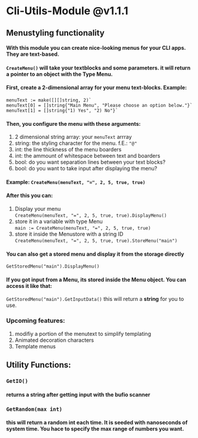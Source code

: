 # Cli-Utils-Module @v1.1.1

## Menustyling functionality

#### With this module you can create nice-looking menus for your CLI apps. They are text-based.

#### `CreateMenu()` will take your textblocks and some parameters. it will return a pointer to an object with the Type Menu.

#### First, create a 2-dimensional array for your menu text-blocks. Example: 
```
menuText := make([][]string, 2)`
menuText[0] = []string{"Main Menu", "Please choose an option below."}`
menuText[1] = []string{"1) Yes", "2) No"}`
```
#### Then, you configure the menu with these arguments:
1. 2 dimensional string array: your `menuText` arrray
2. string: the styling character for the menu. f.E.: `"@"`
3. int: the line thickness of the menu boarders
4. int: the ammount of whitespace between text and boarders
4. bool: do you want separation lines between your text blocks?
5. bool: do you want to take input after displaying the menu?

#### Example: `CreateMenu(menuText, "=", 2, 5, true, true)`

#### After this you can:
1. Display your menu  
`CreateMenu(menuText, "=", 2, 5, true, true).DisplayMenu()`
2. store it in a variable with type Menu  
`main := CreateMenu(menuText, "=", 2, 5, true, true)`
3. store it inside the Menustore with a string ID  
`CreateMenu(menuText, "=", 2, 5, true, true).StoreMenu("main")`

#### You can also get a stored menu and display it from the storage directly
`GetStoredMenu("main").DisplayMenu()`

#### If you got input from a Menu, its stored inside the Menu object. You can access it like that:
`GetStoredMenu("main").GetInputData()`
this will return a **string** for you to use.

### Upcoming features:
1. modifiy a portion of the menutext to simplify templating
2. Animated decoration characters
3. Template menus

## Utility Functions:

### `GetIO()`
#### returns a string after getting input with the bufio scanner

### `GetRandom(max int)`
#### this will return a random int each time. It is seeded with nanoseconds of system time. You hace to specify the max range of numbers you want.

